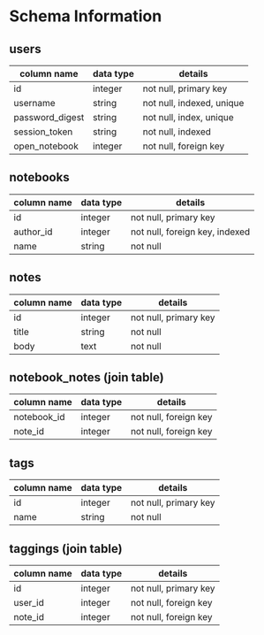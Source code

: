 # Schema Information

## users
column name     | data type | details
----------------|-----------|-----------------------
id              | integer   | not null, primary key
username        | string    | not null, indexed, unique
password_digest | string    | not null, index, unique
session_token   | string    | not null, indexed
open_notebook   | integer   | not null, foreign key

## notebooks
column name | data type | details
------------|-----------|-----------------------
id          | integer   | not null, primary key
author_id   | integer   | not null, foreign key, indexed
name        | string    | not null

## notes
column name | data type | details
------------|-----------|-----------------------
id          | integer   | not null, primary key
title       | string    | not null
body        | text      | not null

## notebook_notes (join table)
column name     | data type | details
----------------|-----------|-----------------------
notebook_id     | integer   | not null, foreign key
note_id         | integer   | not null, foreign key

## tags
column name | data type | details
------------|-----------|-----------------------
id          | integer   | not null, primary key
name        | string    | not null

## taggings (join table)
column name | data type | details
------------|-----------|-----------------------
id          | integer   | not null, primary key
user_id     | integer   | not null, foreign key
note_id     | integer   | not null, foreign key
